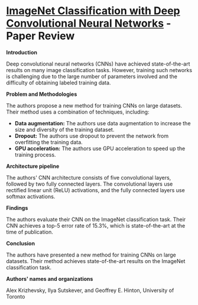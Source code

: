 # [ImageNet Classification with Deep Convolutional Neural Networks](https://proceedings.neurips.cc/paper_files/paper/2012/file/c399862d3b9d6b76c8436e924a68c45b-Paper.pdf) - Paper Review


**Introduction**

Deep convolutional neural networks (CNNs) have achieved state-of-the-art results on many image classification tasks. However, training such networks is challenging due to the large number of parameters involved and the difficulty of obtaining labeled training data.

**Problem and Methodologies**

The authors propose a new method for training CNNs on large datasets. Their method uses a combination of techniques, including:

* **Data augmentation:** The authors use data augmentation to increase the size and diversity of the training dataset.
* **Dropout:** The authors use dropout to prevent the network from overfitting the training data.
* **GPU acceleration:** The authors use GPU acceleration to speed up the training process.

**Architecture pipeline**

The authors' CNN architecture consists of five convolutional layers, followed by two fully connected layers. The convolutional layers use rectified linear unit (ReLU) activations, and the fully connected layers use softmax activations.

**Findings**

The authors evaluate their CNN on the ImageNet classification task. Their CNN achieves a top-5 error rate of 15.3%, which is state-of-the-art at the time of publication.

**Conclusion**

The authors have presented a new method for training CNNs on large datasets. Their method achieves state-of-the-art results on the ImageNet classification task.

**Authors' names and organizations**

Alex Krizhevsky, Ilya Sutskever, and Geoffrey E. Hinton, University of Toronto
